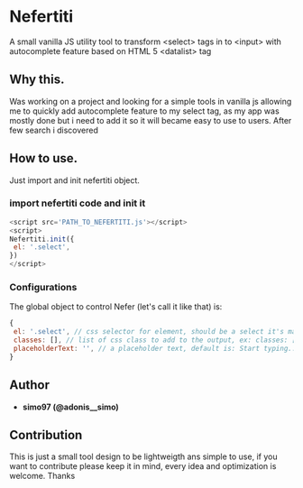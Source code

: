 # Nefertiti
A small vanilla JS utility tool to transform &lt;select> tags in to &lt;input> with autocomplete feature based on HTML 5 &lt;datalist> tag

## Why this.
Was working on a project and looking for a simple tools in vanilla js allowing me to quickly add autocomplete feature to my select tag, as my app was mostly done but i need to add it so it will became easy to use to users. After few search i discovered <datalist> HTML 5 tag then i decided to build something based on it.
  
 ## How to use.
 Just import and init nefertiti object.
 
 ### import nefertiti code and init it
 ```js
 <script src='PATH_TO_NEFERTITI.js'></script>
 <script>
 Nefertiti.init({
  el: '.select',
 })
 </script>
 ```
 
 ### Configurations
 
 The global object to control Nefer (let's call it like that) is:
 
 ```js
 {
  el: '.select', // css selector for element, should be a select it's mandatory
  classes: [], // list of css class to add to the output, ex: classes: ['form-control', 'another-class']
  placeholderText: '', // a placeholder text, default is: Start typing...
 }
 ```
 
 ## Author
 
 * **simo97 (@adonis__simo)**
 
 ## Contribution
 
 This is just a small tool design to be lightweigth ans simple to use, if you want to contribute please keep it in mind, every idea and optimization is welcome. Thanks
